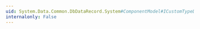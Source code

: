 ```yaml
---
uid: System.Data.Common.DbDataRecord.System#ComponentModel#ICustomTypeDescriptor#GetDefaultProperty
internalonly: False
---
```

